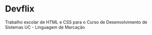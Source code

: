 # Devflix
Trabalho escolar de HTML e CSS para o Curso de Desenvolvimento de Sistemas UC - Linguagem de Marcação
